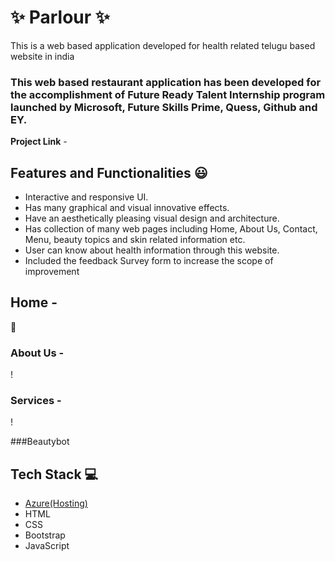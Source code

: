 # ✨ Parlour  ✨

This is a web based application developed for health related telugu based website in india

### This web based restaurant application has been developed for the accomplishment of Future Ready Talent Internship program launched by Microsoft, Future Skills Prime, Quess, Github and EY.


**Project Link** - 


## Features and Functionalities 😃

- Interactive and responsive UI.
- Has many graphical and visual innovative effects.
- Have an aesthetically pleasing visual design and architecture.
- Has collection of many web pages including Home, About Us, Contact, Menu, beauty topics and skin related information etc.
- User can know about health information through this website.
- Included the feedback Survey form to increase the scope of improvement 

## Home -

 📸



   

### About Us -



!


### Services  -


!





###Beautybot






## Tech Stack 💻

- [Azure(Hosting)](https://azure.microsoft.com/en-in/features/azure-portal/)
- HTML
- CSS
- Bootstrap
- JavaScript
